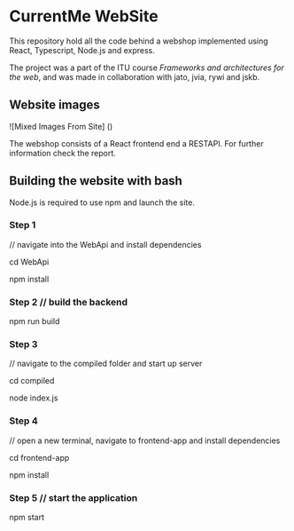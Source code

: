 # CurrentMe WebSite
This repository hold all the code behind a webshop implemented using React, Typescript, Node.js and express.

The project was a part of the ITU course *Frameworks and architectures for the web*, and was made in
collaboration with jato, jvia, rywi and jskb.

## Website images
![Mixed Images From Site]
()

The webshop consists of a React frontend end a RESTAPI. For further information check the report.

## Building the website with bash
Node.js is required to use npm and launch the site.
### Step 1 
// navigate into the WebApi and install dependencies

cd WebApi

npm install

### Step 2 // build the backend
npm run build

### Step 3 
// navigate to the compiled folder and start up server

cd compiled

node index.js

### Step 4 
// open a new terminal, navigate to frontend-app and install dependencies

cd frontend-app

npm install

### Step 5 // start the application
npm start